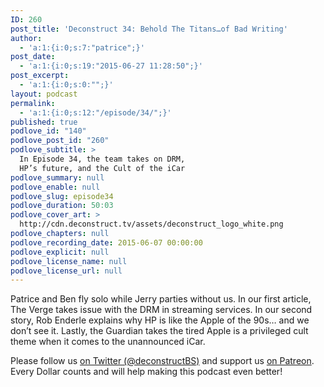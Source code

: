 ```yaml
---
ID: 260
post_title: 'Deconstruct 34: Behold The Titans…of Bad Writing'
author:
  - 'a:1:{i:0;s:7:"patrice";}'
post_date:
  - 'a:1:{i:0;s:19:"2015-06-27 11:28:50";}'
post_excerpt:
  - 'a:1:{i:0;s:0:"";}'
layout: podcast
permalink:
  - 'a:1:{i:0;s:12:"/episode/34/";}'
published: true
podlove_id: "140"
podlove_post_id: "260"
podlove_subtitle: >
  In Episode 34, the team takes on DRM,
  HP’s future, and the Cult of the iCar
podlove_summary: null
podlove_enable: null
podlove_slug: episode34
podlove_duration: 50:03
podlove_cover_art: >
  http://cdn.deconstruct.tv/assets/deconstruct_logo_white.png
podlove_chapters: null
podlove_recording_date: 2015-06-07 00:00:00
podlove_explicit: null
podlove_license_name: null
podlove_license_url: null
---
```

<p>
Patrice and Ben fly solo while Jerry parties without us.  In our first article, The Verge takes issue with the DRM in streaming services.  In our second story, Rob Enderle explains why HP is like the Apple of the 90s… and we don’t see it.  Lastly, the Guardian takes the tired Apple is a privileged cult theme when it comes to the unannounced iCar.
</p>
<p>Please follow us <a href="http://twitter.com/deconstructBS">on Twitter (@deconstructBS)</a> and support us <a href="http://patreon.com/deconstruct">on Patreon</a>. Every Dollar counts and will help making this podcast even better!
</p>